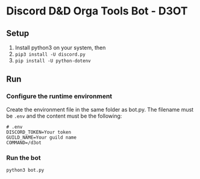 # Discord D&D Orga Tools Bot - D3OT

## Setup
1. Install python3 on your system, then
2. ```pip3 install -U discord.py```
3. ```pip install -U python-dotenv```

## Run

### Configure the runtime environment
Create the environment file in the same folder as bot.py. The filename must be ```.env``` and the content must be the following: 

```
# .env
DISCORD_TOKEN=Your token
GUILD_NAME=Your guild name
COMMAND=/d3ot
```

### Run the bot
```python3 bot.py ```
